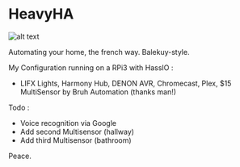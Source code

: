 # HeavyHA

![alt text](http://296s9q35uygy2xc5t0t6boviah.wpengine.netdna-cdn.com/wp-content/uploads/2014/07/Automation-Tiers.png)

Automating your home, the french way. Balekuy-style.  

My Configuration running on a RPi3 with HassIO :
- LIFX Lights, Harmony Hub, DENON AVR, Chromecast, Plex, $15 MultiSensor by Bruh Automation (thanks man!)

Todo :
- Voice recognition via Google
- Add second Multisensor (hallway)
- Add third Multisensor (bathroom)

Peace.
